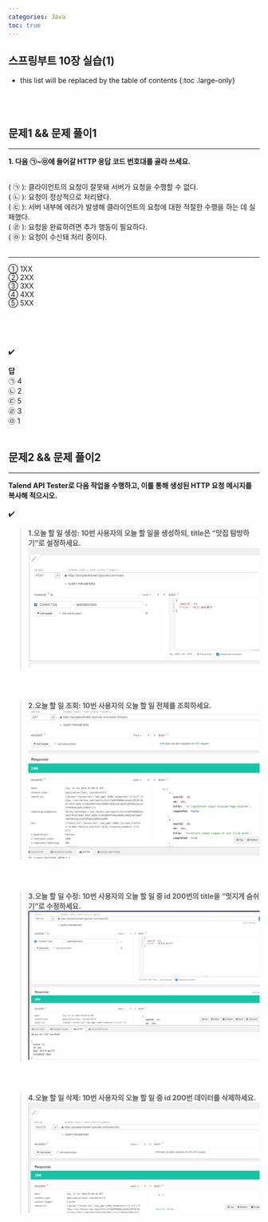 ```yaml
---
categories: Java
toc: true
---
```


## 스프링부트 10장 실습(1)
* this list will be replaced by the table of contents
{:toc .large-only}
  <br> 
  <br>
  <br>
  <br>

## 문제1 && 문제 풀이1
___
**1. 다음 ㉠~㉤에 들어갈 HTTP 응답 코드 번호대를 골라 쓰세요.**
<br>
<br>

(  ㉠  ): 클라이언트의 요청이 잘못돼 서버가 요청을 수행할 수 없다.
<br>
(  ㉡  ): 요청이 정상적으로 처리됐다.
<br>
(  ㉢  ): 서버 내부에 에러가 발생해 클라이언트의 요청에 대한 적절한 수행을 하는 데 실패했다.
<br>
(  ㉣  ): 요청을 완료하려면 추가 행동이 필요하다.
<br>
(  ㉤  ): 요청이 수신돼 처리 중이다.
<br>
<br>

------------------
① 1XX
<br>
② 2XX
<br>
③ 3XX
<br>
④ 4XX
<br>
⑤ 5XX

<br>
​<br>
<br>

✔️
<br>

**답**
<br>
㉠ 4 <br>
㉡ 2 <br>
㉢ 5 <br>
㉣ 3 <br>
㉤ 1
<br>
<br>

## 문제2 && 문제 풀이2
___
**Talend API Tester로 다음 작업을 수행하고, 이를 통해 생성된 HTTP 요청 메시지를 복사해 적으시오.**
<br>
<br>
✔️
<br>

> **1.오늘 할 일 생성: 10번 사용자의 오늘 할 일을 생성하되, title은 “맛집 탐방하기”로 설정하세요.** <br>
> ![첨부1](https://github.com/YuiLoong/YuiLoong.github.io/blob/master/assets/img/0611_1.PNG?raw=true)

<br>
<br>

> **2.오늘 할 일 조회: 10번 사용자의 오늘 할 일 전체를 조회하세요.** <br>
> ![첨부1](https://github.com/YuiLoong/YuiLoong.github.io/blob/master/assets/img/0611_2.PNG?raw=true)

<br>
<br>

> **3.오늘 할 일 수정: 10번 사용자의 오늘 할 일 중 id 200번의 title을 “멋지게 숨쉬기”로 수정하세요.** <br>
> ![첨부1](https://github.com/YuiLoong/YuiLoong.github.io/blob/master/assets/img/0611_3.PNG?raw=true)

<br>
<br>

> **4.오늘 할 일 삭제: 10번 사용자의 오늘 할 일 중 id 200번 데이터를 삭제하세요.** <br>
> ![첨부1](https://github.com/YuiLoong/YuiLoong.github.io/blob/master/assets/img/0611_4.PNG?raw=true)

<br>
<br>



